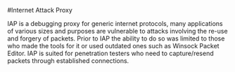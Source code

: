 #Internet Attack Proxy

IAP is a debugging proxy for generic internet protocols,
many applications of various sizes and purposes are
vulnerable to attacks involving the re-use and forgery
of packets. Prior to IAP the ability to do so was limited
to those who made the tools for it or used outdated ones
such as Winsock Packet Editor. IAP is suited for penetration
testers who need to capture/resend packets through established connections.
